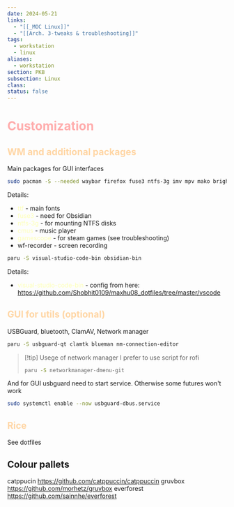```yaml
---
date: 2024-05-21
links:
  - "[[_MOC Linux]]"
  - "[[Arch. 3-tweaks & troubleshooting]]"
tags:
  - workstation
  - linux
aliases:
  - workstation
section: PKB
subsection: Linux
class: 
status: false
---
```

# <span style="color:#ffadad">Customization</span>
## <span style="color:#ffd6a5">WM and additional packages</span>
Main packages for GUI interfaces
```bash
sudo pacman -S --needed waybar firefox fuse3 ntfs-3g imv mpv mako brightnessctl spotify-launcher hyprland xdg-desktop-portal-hyprland hyprpaper hypridle hyprlock sddm polkit-kde-agent qt5-wayland qt6-wayland slurp grim wf-recorder nwg-look noto-fonts otf-font-awesome ttf-jetbrains-mono-nerd ttf-nerd-fonts-symbols ttf-bigblueterminal-nerd noto-fonts-emoji ffmpegthumbnailer jq poppler rofi-wayland cmus 
```
Details:
- <span style="color:#fdffb6">ttf</span> - main fonts 
- <span style="color:#fdffb6">fuse3</span> - need for Obsidian 
- <span style="color:#fdffb6">ntfs-3g</span> - for mounting NTFS disks
- <span style="color:#fdffb6">cmus</span> - music player
- <span style="color:#fdffb6">gamescope</span> - for steam games (see troubleshooting)
- wf-recorder - screen recording

```bash
paru -S visual-studio-code-bin obsidian-bin
```
Details:
- <span style="color:#fdffb6">visual-studio-code-bin</span> - config from here: https://github.com/Shobhit0109/maxhu08_dotfiles/tree/master/vscode

## <span style="color:#ffd6a5">GUI for utils (optional)</span>
USBGuard, bluetooth, ClamAV, Network manager
```bash
paru -S usbguard-qt clamtk blueman nm-connection-editor
```

>[!tip] Usege of network manager
>I prefer to use script for rofi
>```bash
>paru -S networkmanager-dmenu-git
>```


And for GUI usbguard need to start service. Otherwise some futures won't work
```bash
sudo systemctl enable --now usbguard-dbus.service
```

## <span style="color:#ffd6a5">Rice</span>
See dotfiles

## Colour pallets
catppucin https://github.com/catppuccin/catppuccin
gruvbox https://github.com/morhetz/gruvbox
everforest https://github.com/sainnhe/everforest